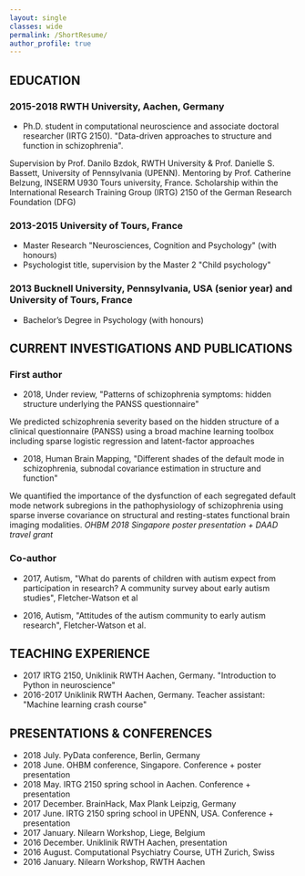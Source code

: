 ```yaml
---
layout: single
classes: wide
permalink: /ShortResume/
author_profile: true
---
```


## EDUCATION
### 2015-2018 RWTH University, Aachen, Germany
* Ph.D. student in computational neuroscience and associate doctoral researcher (IRTG 2150). "Data-driven approaches to structure and function in schizophrenia".

Supervision by Prof. Danilo Bzdok, RWTH University & Prof. Danielle S. Bassett, University of Pennsylvania (UPENN). Mentoring by Prof. Catherine Belzung, INSERM U930 Tours university, France. Scholarship within the International Research Training Group (IRTG) 2150 of the German Research Foundation (DFG)

### 2013-2015 University of Tours, France
* Master Research "Neurosciences, Cognition and Psychology" (with honours)
* Psychologist title, supervision by the Master 2 "Child psychology"

### 2013 Bucknell University, Pennsylvania, USA (senior year) and University of Tours, France
* Bachelor’s Degree in Psychology (with honours)

## CURRENT INVESTIGATIONS AND PUBLICATIONS
### First author
* 2018, Under review, "Patterns of schizophrenia symptoms: hidden structure underlying the PANSS questionnaire"

We predicted schizophrenia severity based on the hidden structure of a clinical questionnaire (PANSS) using a broad machine learning toolbox including sparse logistic regression and latent-factor approaches

* 2018, Human Brain Mapping, "Different shades of the default mode in schizophrenia, subnodal covariance estimation in structure and function"

We quantified the importance of the dysfunction of each segregated default mode network subregions in the pathophysiology of schizophrenia using sparse inverse covariance on structural and resting-states functional brain imaging modalities. *OHBM 2018 Singapore poster presentation + DAAD travel grant*

### Co-author
* 2017, Autism, "What do parents of children with autism expect from participation in research? A community survey about early autism studies", Fletcher-Watson et al

* 2016, Autism, "Attitudes of the autism community to early autism research", Fletcher-Watson et al.


## TEACHING EXPERIENCE
* 2017 IRTG 2150, Uniklinik RWTH Aachen, Germany. "Introduction to Python in neuroscience"
* 2016-2017 Uniklinik RWTH Aachen, Germany. Teacher assistant: "Machine learning crash course"


## PRESENTATIONS & CONFERENCES
* 2018 July. PyData conference, Berlin, Germany
* 2018 June. OHBM conference, Singapore. Conference + poster presentation
* 2018 May. IRTG 2150 spring school in Aachen. Conference + presentation
* 2017 December. BrainHack, Max Plank Leipzig, Germany
* 2017 June. IRTG 2150 spring school in UPENN, USA. Conference + presentation
* 2017 January. Nilearn Workshop, Liege, Belgium
* 2016 December. Uniklinik RWTH Aachen, presentation
* 2016 August. Computational Psychiatry Course, UTH Zurich, Swiss
* 2016 January. Nilearn Workshop, RWTH Aachen

